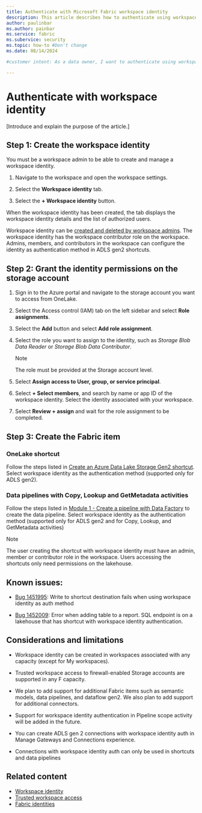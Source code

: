 ```yaml
---
title: Authenticate with Microsoft Fabric workspace identity
description: This article describes how to authenticate using workspace identity. 
author: paulinbar
ms.author: painbar
ms.service: fabric
ms.subervice: security
ms.topic: how-to #Don't change
ms.date: 08/14/2024

#customer intent: As a data owner, I want to authenticate using workspace identity so that my Fabric items can connect with data sources securely.

---
```


# Authenticate with workspace identity

[Introduce and explain the purpose of the article.]

<!-- Required: Introductory paragraphs (no heading)

Write a brief introduction that can help the user
determine whether the article is relevant for them
and to describe the task the article covers.

-->

## Step 1: Create the workspace identity

You must be a workspace admin to be able to create and manage a workspace identity. 

1. Navigate to the workspace and open the workspace settings.

1. Select the **Workspace identity** tab.

1. Select the **+ Workspace identity** button.

When the workspace identity has been created, the tab displays the workspace identity details and the list of authorized users.

Workspace identity can be [created and deleted by workspace admins](/fabric/security/workspace-identity). The workspace identity has the workspace contributor role on the workspace. Admins, members, and contributors in the workspace can configure the identity as authentication method in ADLS gen2 shortcuts.

## Step 2: Grant the identity permissions on the storage account

1. Sign in to the Azure portal and navigate to the storage account you want to access from OneLake.

1. Select the Access control (IAM) tab on the left sidebar and select **Role assignments**.

1. Select the **Add** button and select **Add role assignment**.

1. Select the role you want to assign to the identity, such as *Storage Blob Data Reader* or *Storage Blob Data Contributor*.

    > [!NOTE]
    > The role must be provided at the Storage account level.

1. Select **Assign access to User, group, or service principal**.

1. Select **+ Select members**, and search by name or app ID of the workspace identity. Select the identity associated with your workspace.

1. Select **Review + assign** and wait for the role assignment to be completed.

## Step 3: Create the Fabric item

### OneLake shortcut

Follow the steps listed in [Create an Azure Data Lake Storage Gen2 shortcut](../onelake/create-adls-shortcut.md#create-a-shortcut). Select workspace identity as the authentication method (supported only for ADLS gen2).

### Data pipelines with Copy, Lookup and GetMetadata activities

Follow the steps listed in [Module 1 - Create a pipeline with Data Factory](../data-factory/tutorial-end-to-end-pipeline.md) to create the data pipeline. Select workspace identity as the authentication method (supported only for ADLS gen2 and for Copy, Lookup, and GetMetadata activities)

> [!NOTE]
> The user creating the shortcut with workspace identity must have an admin, member or contributor role in the workspace. Users accessing the shortcuts only need permissions on the lakehouse.

## Known issues:
   
* [Bug 1451995](https://powerbi.visualstudio.com/Trident/_workitems/edit/1451995): Write to shortcut destination fails when using workspace identity as auth method
   
* [Bug 1452009](https://powerbi.visualstudio.com/Trident/_workitems/edit/1452009): Error when adding table to a report. SQL endpoint is on a lakehouse that has shortcut with workspace identity authentication.

## Considerations and limitations

* Workspace identity can be created in workspaces associated with any capacity (except for My workspaces).

* Trusted workspace access to firewall-enabled Storage accounts are supported in any F capacity.

* We plan to add support for additional Fabric items such as semantic models, data pipelines, and dataflow gen2. We also plan to add support for additional connectors.

* Support for workspace identity authentication in Pipeline scope activity will be added in the future.

* You can create ADLS gen 2 connections with workspace identity auth in Manage Gateways and Connections experience. 

* Connections with workspace identity auth can only be used in shortcuts and data pipelines 

## Related content

* [Workspace identity](./workspace-identity.md)
* [Trusted workspace access](security-trusted-workspace-access.md)
* [Fabric identities](../admin/fabric-identities-manage.md)